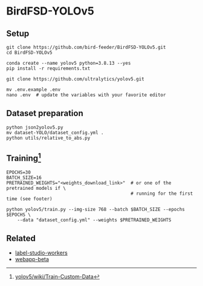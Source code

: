 # BirdFSD-YOLOv5


## Setup

```shell
git clone https://github.com/bird-feeder/BirdFSD-YOLOv5.git
cd BirdFSD-YOLOv5

conda create --name yolov5 python=3.8.13 --yes
pip install -r requirements.txt

git clone https://github.com/ultralytics/yolov5.git

mv .env.example .env
nano .env  # update the variables with your favorite editor
```

## Dataset preparation

```shell
python json2yolov5.py
mv dataset-YOLO/dataset_config.yml .
python utils/relative_to_abs.py
```

## Training[^1]

```shell
EPOCHS=30
BATCH_SIZE=16
PRETRAINED_WEIGHTS="<weights_download_link>"  # or one of the pretrained models if \
                                              # running for the first time (see footer)

python yolov5/train.py --img-size 768 --batch $BATCH_SIZE --epochs $EPOCHS \
    --data "dataset_config.yml" --weights $PRETRAINED_WEIGHTS
```

## Related

- [label-studio-workers](https://github.com/bird-feeder/label-studio-workers)
- [webapp-beta](https://github.com/bird-feeder/webapp-beta)


[^1]: [yolov5/wiki/Train-Custom-Data](https://github.com/ultralytics/yolov5/wiki/Train-Custom-Data)
